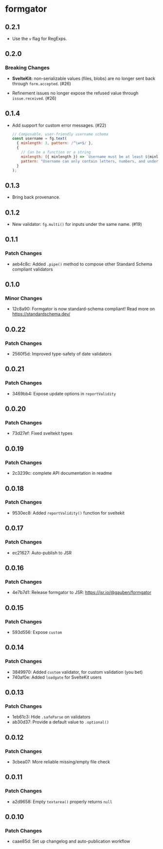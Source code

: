 # formgator

## 0.2.1

* Use the `v` flag for RegExps.

## 0.2.0

### Breaking Changes

* **SvelteKit:** non-serializable values (files, blobs) are no longer sent back through `form.accepted`. (#26)

* Refinement issues no longer expose the refused value through `issue.received`. (#26)

## 0.1.4

* Add support for custom error messages. (#22)

  ```js
  // Composable, user-friendly username schema
  const username = fg.text(
    { minlength: 3, pattern: /^\w+$/ },
    {
      // Can be a function or a string
      minlength: ({ minlength }) => `Username must be at least ${minlength} characters long`,
      pattern: "Username can only contain letters, numbers, and underscores",
    }
  );
  ```

## 0.1.3

* Bring back provenance.

## 0.1.2

* New validator: `fg.multi()` for inputs under the same name. (#19)

## 0.1.1

### Patch Changes

* aeb4c8c: Added `.pipe()` method to compose other Standard Schema compliant validators

## 0.1.0

### Minor Changes

* 12c8a90: Formgator is now standard-schema compliant! Read more on https://standardschema.dev/

## 0.0.22

### Patch Changes

* 2560f5d: Improved type-safety of date validators

## 0.0.21

### Patch Changes

* 3469bb4: Expose update options in `reportValidity`

## 0.0.20

### Patch Changes

* 73d27ef: Fixed sveltekit types

## 0.0.19

### Patch Changes

* 2c3239c: complete API documentation in readme

## 0.0.18

### Patch Changes

* 9530ec8: Added `reportValidity()` function for sveltekit

## 0.0.17

### Patch Changes

* ec21627: Auto-publish to JSR

## 0.0.16

### Patch Changes

* 4e7b7d1: Release formgator to JSR: https://jsr.io/@gauben/formgator

## 0.0.15

### Patch Changes

* 593d556: Expose `custom`

## 0.0.14

### Patch Changes

* 3849970: Added `custom` validator, for custom validation (you bet)
* 740af0e: Added `loadgate` for SvelteKit users

## 0.0.13

### Patch Changes

* 1eb61c3: Hide `.safeParse` on validators
* ab30d37: Provide a default value to `.optional()`

## 0.0.12

### Patch Changes

* 3cbea07: More reliable missing/empty file check

## 0.0.11

### Patch Changes

* a2d9658: Empty `textarea()` properly returns `null`

## 0.0.10

### Patch Changes

* caae85d: Set up changelog and auto-publication workflow
